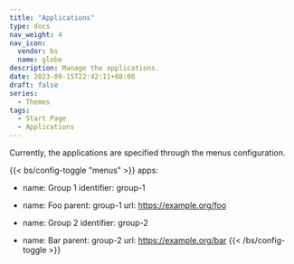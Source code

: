 ```yaml
---
title: "Applications"
type: docs
nav_weight: 4
nav_icon:
  vendor: bs
  name: globe
description: Manage the applications.
date: 2023-09-15T22:42:11+08:00
draft: false
series:
  - Themes
tags:
  - Start Page
  - Applications
---
```


Currently, the applications are specified through the menus configuration.

{{< bs/config-toggle "menus" >}}
apps:
  - name: Group 1
    identifier: group-1
  - name: Foo
    parent: group-1
    url: https://example.org/foo

  - name: Group 2
    identifier: group-2
  - name: Bar
    parent: group-2
    url: https://example.org/bar
{{< /bs/config-toggle >}}
